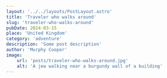 ```yaml
---
layout: '../../layouts/PostLayout.astro'
title: 'Traveler who walks around'
slug: 'traveler-who-walks-around'
pubDate: 2024-03-15
place: 'United Kingdom'
category: 'adventure'
description: 'Some post description'
author: 'Murphy Cooper'
image:
    url: 'posts/traveler-who-walks-around.jpg'
    alt: 'A jew walking near a burgundy wall of a building'
---
```

